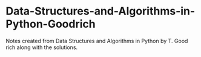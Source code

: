 # Data-Structures-and-Algorithms-in-Python-Goodrich
Notes created from Data Structures and Algorithms in Python by T. Good rich along with the solutions.
